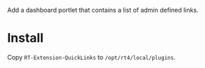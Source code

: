 Add a dashboard portlet that contains a list of admin defined links.

# Install
Copy `RT-Extension-QuickLinks` to `/opt/rt4/local/plugins`.
